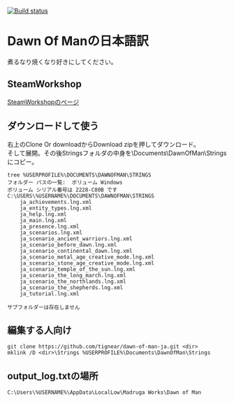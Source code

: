 [![Build status](https://ci.appveyor.com/api/projects/status/ae8dy648sar8hknr?svg=true&branch=master)](https://ci.appveyor.com/project/tignear/dawn-of-man-ja?branch=master)

# Dawn Of Manの日本語訳

煮るなり焼くなり好きにしてください。

## SteamWorkshop
[SteamWorkshopのページ](https://steamcommunity.com/sharedfiles/filedetails/?id=1673010962)

## ダウンロードして使う
右上のClone Or downloadからDownload zipを押してダウンロード。  
そして展開。その後Stringsフォルダの中身を\Documents\DawnOfMan\Stringsにコピー。
```
tree %USERPROFILE%\DOCUMENTS\DAWNOFMAN\STRINGS
フォルダー パスの一覧:  ボリューム Windows
ボリューム シリアル番号は 2228-C80B です
C:\USERS\%USERNAME%\DOCUMENTS\DAWNOFMAN\STRINGS
    ja_achievements.lng.xml
    ja_entity_types.lng.xml
    ja_help.lng.xml
    ja_main.lng.xml
    ja_presence.lng.xml
    ja_scenarios.lng.xml
    ja_scenario_ancient_warriors.lng.xml
    ja_scenario_before_dawn.lng.xml
    ja_scenario_continental_dawn.lng.xml
    ja_scenario_metal_age_creative_mode.lng.xml
    ja_scenario_stone_age_creative_mode.lng.xml
    ja_scenario_temple_of_the_sun.lng.xml
    ja_scenario_the_long_march.lng.xml
    ja_scenario_the_northlands.lng.xml
    ja_scenario_the_shepherds.lng.xml
    ja_tutorial.lng.xml
    
サブフォルダーは存在しません 
```
## 編集する人向け
```
git clone https://github.com/tignear/dawn-of-man-ja.git <dir>
mklink /D <dir>\Strings %USERPROFILE%\Documents\DawnOfMan\Strings
```

## output_log.txtの場所
```
C:\Users\%USERNAME%\AppData\LocalLow\Madruga Works\Dawn of Man
```
